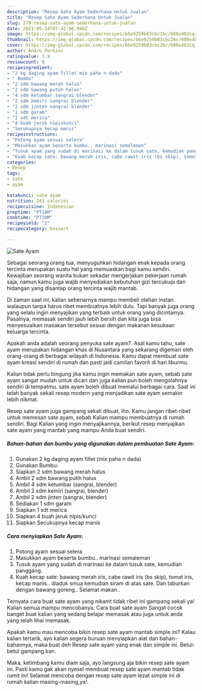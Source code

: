 ```yaml
---
description: "Resep Sate Ayam Sederhana Untuk Jualan"
title: "Resep Sate Ayam Sederhana Untuk Jualan"
slug: 279-resep-sate-ayam-sederhana-untuk-jualan
date: 2021-05-24T07:42:06.946Z
image: https://img-global.cpcdn.com/recipes/b6e9259b03cbc26c/680x482cq70/sate-ayam-foto-resep-utama.jpg
thumbnail: https://img-global.cpcdn.com/recipes/b6e9259b03cbc26c/680x482cq70/sate-ayam-foto-resep-utama.jpg
cover: https://img-global.cpcdn.com/recipes/b6e9259b03cbc26c/680x482cq70/sate-ayam-foto-resep-utama.jpg
author: Andre Perkins
ratingvalue: 3.9
reviewcount: 8
recipeingredient:
- "2 kg daging ayam fillet mix paha n dada"
- " Bumbu"
- "2 sdm bawang merah halus"
- "2 sdm bawang putih halus"
- "4 sdm ketumbar sangrai blender"
- "2 sdm kemiri sangrai blender"
- "2 sdm jinten sangrai blender"
- "1 sdm garam"
- "1 sdt merica"
- "4 buah jeruk nipiskunci"
- "Secukupnya kecap manis"
recipeinstructions:
- "Potong ayam sesuai selera"
- "Masukkan ayam beserta bumbu.. marinasi semaleman"
- "Tusuk ayam yang sudah di marinasi ke dalam tusuk sate, kemudian panggang."
- "Kuah kecap sate: bawang merah iris, cabe rawit iris (bs skip), tomat iris, kecap manis.. diaduk smua kemudian siram di atas sate. Dan taburkan dengan bawang goreng.. Selamat makan.."
categories:
- Resep
tags:
- sate
- ayam

katakunci: sate ayam 
nutrition: 243 calories
recipecuisine: Indonesian
preptime: "PT18M"
cooktime: "PT39M"
recipeyield: "2"
recipecategory: Dessert

---
```



![Sate Ayam](https://img-global.cpcdn.com/recipes/b6e9259b03cbc26c/680x482cq70/sate-ayam-foto-resep-utama.jpg)

Sebagai seorang orang tua, menyuguhkan hidangan enak kepada orang tercinta merupakan suatu hal yang memuaskan bagi kamu sendiri. Kewajiban seorang  wanita bukan sekadar mengerjakan pekerjaan rumah saja, namun kamu juga wajib menyediakan kebutuhan gizi tercukupi dan hidangan yang disantap orang tercinta wajib mantab.

Di zaman  saat ini, kalian sebenarnya mampu membeli olahan instan walaupun tanpa harus ribet membuatnya lebih dulu. Tapi banyak juga orang yang selalu ingin menyajikan yang terbaik untuk orang yang dicintainya. Pasalnya, memasak sendiri jauh lebih bersih dan kita juga bisa menyesuaikan masakan tersebut sesuai dengan makanan kesukaan keluarga tercinta. 



Apakah anda adalah seorang penyuka sate ayam?. Asal kamu tahu, sate ayam merupakan hidangan khas di Nusantara yang sekarang digemari oleh orang-orang di berbagai wilayah di Indonesia. Kamu dapat membuat sate ayam kreasi sendiri di rumah dan pasti jadi camilan favorit di hari liburmu.

Kalian tidak perlu bingung jika kamu ingin memakan sate ayam, sebab sate ayam sangat mudah untuk dicari dan juga kalian pun boleh mengolahnya sendiri di tempatmu. sate ayam boleh dibuat memalui berbagai cara. Saat ini telah banyak sekali resep modern yang menjadikan sate ayam semakin lebih nikmat.

Resep sate ayam juga gampang sekali dibuat, lho. Kamu jangan ribet-ribet untuk memesan sate ayam, sebab Kalian mampu membuatnya di rumah sendiri. Bagi Kalian yang ingin menyajikannya, berikut resep menyajikan sate ayam yang mantab yang mampu Anda buat sendiri.

<!--inarticleads1-->

##### Bahan-bahan dan bumbu yang digunakan dalam pembuatan Sate Ayam:

1. Gunakan 2 kg daging ayam fillet (mix paha n dada)
1. Gunakan  Bumbu:
1. Siapkan 2 sdm bawang merah halus
1. Ambil 2 sdm bawang putih halus
1. Ambil 4 sdm ketumbar (sangrai, blender)
1. Ambil 2 sdm kemiri (sangrai, blender)
1. Ambil 2 sdm jinten (sangrai, blender)
1. Sediakan 1 sdm garam
1. Siapkan 1 sdt merica
1. Siapkan 4 buah jeruk nipis/kunci
1. Siapkan Secukupnya kecap manis




<!--inarticleads2-->

##### Cara menyiapkan Sate Ayam:

1. Potong ayam sesuai selera
1. Masukkan ayam beserta bumbu.. marinasi semaleman
1. Tusuk ayam yang sudah di marinasi ke dalam tusuk sate, kemudian panggang.
1. Kuah kecap sate: bawang merah iris, cabe rawit iris (bs skip), tomat iris, kecap manis.. diaduk smua kemudian siram di atas sate. Dan taburkan dengan bawang goreng.. Selamat makan..




Ternyata cara buat sate ayam yang nikamt tidak ribet ini gampang sekali ya! Kalian semua mampu mencobanya. Cara buat sate ayam Sangat cocok banget buat kalian yang sedang belajar memasak atau juga untuk anda yang telah lihai memasak.

Apakah kamu mau mencoba bikin resep sate ayam mantab simple ini? Kalau kalian tertarik, ayo kalian segera buruan menyiapkan alat dan bahan-bahannya, maka buat deh Resep sate ayam yang enak dan simple ini. Betul-betul gampang kan. 

Maka, ketimbang kamu diam saja, ayo langsung aja bikin resep sate ayam ini. Pasti kamu gak akan nyesel membuat resep sate ayam mantab tidak rumit ini! Selamat mencoba dengan resep sate ayam lezat simple ini di rumah kalian masing-masing,ya!.


